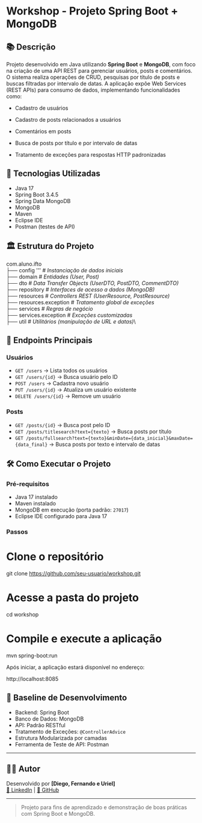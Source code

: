
# Workshop - Projeto Spring Boot + MongoDB


## 📚 Descrição

Projeto desenvolvido em Java utilizando **Spring Boot** e **MongoDB**, com foco na criação de uma API REST para gerenciar usuários, posts e comentários.  
O sistema realiza operações de CRUD, pesquisas por título de posts e buscas filtradas por intervalo de datas.
A aplicação expõe Web Services (REST APIs) para consumo de dados, implementando funcionalidades como:

- Cadastro de usuários  

- Cadastro de posts relacionados a usuários

- Comentários em posts

- Busca de posts por título e por intervalo de datas

- Tratamento de exceções para respostas HTTP padronizadas


## 🚀 Tecnologias Utilizadas
- Java 17
- Spring Boot 3.4.5
- Spring Data MongoDB
- MongoDB
- Maven
- Eclipse IDE
- Postman (testes de API)

## 🏛️ Estrutura do Projeto

com.aluno.ifto\
├── config '''               # *Instanciação de dados iniciais*\
├── domain                # *Entidades (User, Post)*\
├── dto                   # *Data Transfer Objects (UserDTO, PostDTO, CommentDTO)*\
├── repository            # *Interfaces de acesso a dados (MongoDB)*\
├── resources             # *Controllers REST (UserResource, PostResource)*\
├── resources.exception   # *Tratamento global de exceções*\
├── services              # *Regras de negócio*\
├── services.exception    # *Exceções customizadas*\
├── util                  # *Utilitários (manipulação de URL e datas)*\


## 🔗 Endpoints Principais
### Usuários
- `GET /users` → Lista todos os usuários
- `GET /users/{id}` → Busca usuário pelo ID
- `POST /users` → Cadastra novo usuário
- `PUT /users/{id}` → Atualiza um usuário existente
- `DELETE /users/{id}` → Remove um usuário

### Posts
- `GET /posts/{id}` → Busca post pelo ID
- `GET /posts/titlesearch?text={texto}` → Busca posts por título
- `GET /posts/fullsearch?text={texto}&minDate={data_inicial}&maxDate={data_final}` → Busca posts por texto e intervalo de datas


## 🛠️ Como Executar o Projeto

### Pré-requisitos

- Java 17 instalado
- Maven instalado
- MongoDB em execução (porta padrão: `27017`)
- Eclipse IDE configurado para Java 17

### Passos

# Clone o repositório
git clone https://github.com/seu-usuario/workshop.git

# Acesse a pasta do projeto
cd workshop

# Compile e execute a aplicação
mvn spring-boot:run


Após iniciar, a aplicação estará disponível no endereço:  

http://localhost:8085


## 📌 Baseline de Desenvolvimento

- Backend: Spring Boot
- Banco de Dados: MongoDB
- API: Padrão RESTful
- Tratamento de Exceções: `@ControllerAdvice`
- Estrutura Modularizada por camadas
- Ferramenta de Teste de API: Postman

---

## 👨‍💻 Autor

Desenvolvido por **[Diego, Fernando e Uriel]**  
[🔗 LinkedIn](https://www.linkedin.com/) | [🐙 GitHub](https://github.com/)

---

> Projeto para fins de aprendizado e demonstração de boas práticas com Spring Boot e MongoDB.
